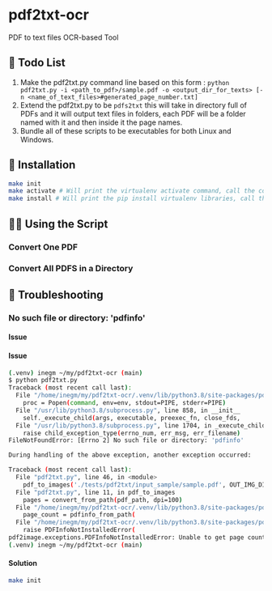 # pdf2txt-ocr
PDF to text files OCR-based Tool

## 📃 Todo List
1. Make the pdf2txt.py command line based on this form : `python pdf2txt.py -i <path_to_pdf>/sample.pdf -o <output_dir_for_texts> [-n <name_of_text_files>#generated_page_number.txt]`
2. Extend the pdf2txt.py to be `pdfs2txt` this will take in directory full of PDFs and it will output text files in folders, each PDF will be a folder named with it and then inside it the page names.
3. Bundle all of these scripts to be executables for both Linux and Windows.

## 🧱 Installation
```bash
make init
make activate # Will print the virtualenv activate command, call the command.
make install # Will print the pip install virtualenv libraries, call the command.
```
## 🏃‍♂️ Using the Script

### Convert One PDF

### Convert All PDFS in a Directory

## 🐞 Troubleshooting

### No such file or directory: 'pdfinfo'

#### Issue
#### Issue
```bash
(.venv) inegm ~/my/pdf2txt-ocr (main)
$ python pdf2txt.py 
Traceback (most recent call last):
  File "/home/inegm/my/pdf2txt-ocr/.venv/lib/python3.8/site-packages/pdf2image/pdf2image.py", line 568, in pdfinfo_from_path
    proc = Popen(command, env=env, stdout=PIPE, stderr=PIPE)
  File "/usr/lib/python3.8/subprocess.py", line 858, in __init__
    self._execute_child(args, executable, preexec_fn, close_fds,
  File "/usr/lib/python3.8/subprocess.py", line 1704, in _execute_child
    raise child_exception_type(errno_num, err_msg, err_filename)
FileNotFoundError: [Errno 2] No such file or directory: 'pdfinfo'

During handling of the above exception, another exception occurred:

Traceback (most recent call last):
  File "pdf2txt.py", line 46, in <module>
    pdf_to_images('./tests/pdf2txt/input_sample/sample.pdf', OUT_IMG_DIR)
  File "pdf2txt.py", line 11, in pdf_to_images
    pages = convert_from_path(pdf_path, dpi=100)
  File "/home/inegm/my/pdf2txt-ocr/.venv/lib/python3.8/site-packages/pdf2image/pdf2image.py", line 127, in convert_from_path
    page_count = pdfinfo_from_path(
  File "/home/inegm/my/pdf2txt-ocr/.venv/lib/python3.8/site-packages/pdf2image/pdf2image.py", line 594, in pdfinfo_from_path
    raise PDFInfoNotInstalledError(
pdf2image.exceptions.PDFInfoNotInstalledError: Unable to get page count. Is poppler installed and in PATH?
(.venv) inegm ~/my/pdf2txt-ocr (main)
```
#### Solution

```bash
make init
```